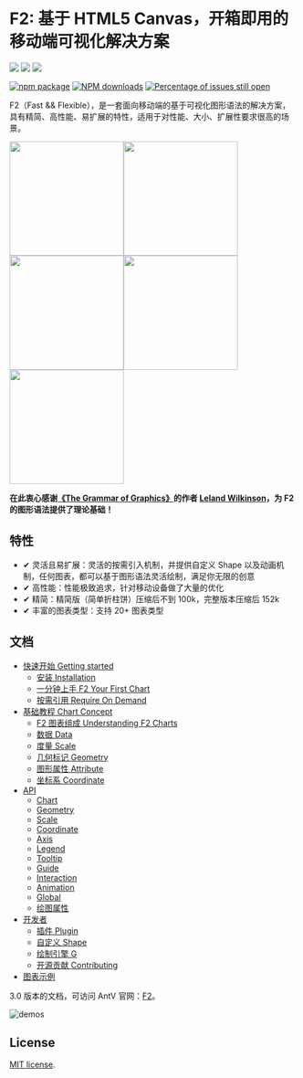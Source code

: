 # F2: 基于 HTML5 Canvas，开箱即用的移动端可视化解决方案

[![](https://img.shields.io/travis/antvis/f2.svg)](https://travis-ci.org/antvis/f2)
![](https://img.shields.io/badge/language-javascript-red.svg)
![](https://img.shields.io/badge/license-MIT-000000.svg)

[![npm package](https://img.shields.io/npm/v/@antv/f2.svg)](https://www.npmjs.com/package/@antv/f2)
[![NPM downloads](http://img.shields.io/npm/dm/@antv/f2.svg)](https://npmjs.org/package/@antv/f2)
[![Percentage of issues still open](http://isitmaintained.com/badge/open/antvis/f2.svg)](http://isitmaintained.com/project/antvis/f2 "Percentage of issues still open")

F2（Fast && Flexible），是一套面向移动端的基于可视化图形语法的解决方案，具有精简、高性能、易扩展的特性，适用于对性能、大小、扩展性要求很高的场景。

<img src="https://gw.alipayobjects.com/zos/rmsportal/TzJcRDHJNFlPhUVByrvG.gif" width="200"><img src="https://gw.alipayobjects.com/zos/rmsportal/eOHezxTwQScZvAlLSLfh.gif" width="200"><img src="https://gw.alipayobjects.com/zos/rmsportal/CpdljwuwbEPSiaVIbVwE.gif" width="200"><img src="https://gw.alipayobjects.com/zos/rmsportal/GYRfGZxtdcIWoPURiNNQ.gif" width="200"><img src="https://gw.alipayobjects.com/zos/rmsportal/nCVpGkXoNjWqNMXIAuaL.gif" width="200">

**在此衷心感谢[《The Grammar of Graphics》](https://www.cs.uic.edu/~wilkinson/TheGrammarOfGraphics/GOG.html)的作者 [Leland Wilkinson](https://en.wikipedia.org/wiki/Leland_Wilkinson)，为 F2 的图形语法提供了理论基础！**

## 特性

- ✔︎ 灵活且易扩展：灵活的按需引入机制，并提供自定义 Shape 以及动画机制，任何图表，都可以基于图形语法灵活绘制，满足你无限的创意
- ✔︎ 高性能：性能极致追求，针对移动设备做了大量的优化
- ✔︎ 精简：精简版（简单折柱饼）压缩后不到 100k，完整版本压缩后 152k
- ✔︎ 丰富的图表类型：支持 20+ 图表类型

## 文档

* [快速开始 Getting started](getting-started/README.md)
  * [安装 Installation](getting-started/installation.md)
  * [一分钟上手 F2 Your First Chart](getting-started/your-first-chart.md)
  * [按需引用 Require On Demand](getting-started/require-on-demand.md)
* [基础教程 Chart Concept](chart-concept/README.md)
  * [F2 图表组成 Understanding F2 Charts](chart-concept/understanding-f2-charts.md)
  * [数据 Data](chart-concept/data.md)
  * [度量 Scale](chart-concept/scale.md)
  * [几何标记 Geometry](chart-concept/geometry.md)
  * [图形属性 Attribute](chart-concept/attribute.md)
  * [坐标系 Coordinate](chart-concept/coordinate.md)
* [API](api/README.md)
  * [Chart](api/chart.md)
  * [Geometry](api/geometry.md)
  * [Scale](api/scale.md)
  * [Coordinate](api/coordinate.md)
  * [Axis](api/axis.md)
  * [Legend](api/legend.md)
  * [Tooltip](api/tooltip.md)
  * [Guide](api/guide.md)
  * [Interaction](api/interaction.md)
  * [Animation](api/animation.md)
  * [Global](api/global.md)
  * [绘图属性](api/canvas.md)
* [开发者](developer/README.md)
  * [插件 Plugin](developer/plugin.md)
  * [自定义 Shape](developer/shape.md)
  * [绘制引擎 G](developer/graphic.md)
  * [开源贡献 Contributing](developer/contributing.md)
* [图表示例](./demos)

3.0 版本的文档，可访问 AntV 官网：[F2](https://antv.alipay.com/zh-cn/f2/3.x/index.html)。

![demos](https://gw.alipayobjects.com/zos/rmsportal/RDCaavVwfzwoVTynJuNR.png)

## License

[MIT license](../LICENSE).
